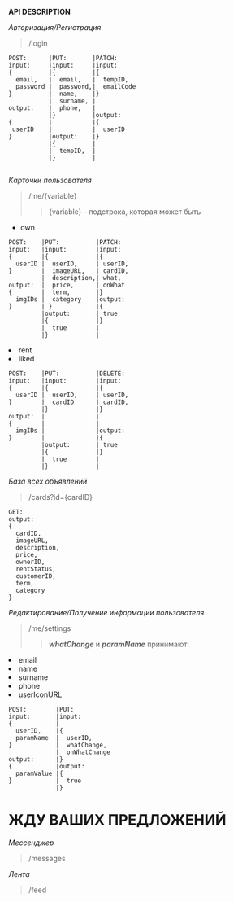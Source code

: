 **API DESCRIPTION**

*Авторизация/Регистрация*

>/login
```
POST:      |PUT:       |PATCH:     
input:     |input:     |input:
{          |{          |{
  email,   |  email,   |  tempID,
  password |  password,|  emailCode
}          |  name,    |}
           |  surname, |
output:    |  phone,   |
           |}          |output:
{          |           |{
 userID    |           |  userID
}          |output:    |}
           |{          |
           |  tempID,  |
           |}          |
           
```



*Карточки пользователя*

>/me/{variable}
>>{variable} - подстрока, которая может быть
- own
```
POST:    |PUT:          |PATCH:
input:   |input:        |input:
{        |{             |{
  userID |  userID,     | userID,
}        |  imageURL,   | cardID,
         |  description,| what,
output:  |  price,      | onWhat
{        |  term,       |}
  imgIDs |  category    |output:
}        | }            |{
         |output:       | true
         |{             |}
         |  true        |
         |}             |
```
<uw>
<li>rent</li>
<li>liked</li>
</uw>

```
POST:    |PUT:          |DELETE:
input:   |input:        |input:
{        |{             |{
  userID |  userID,     | userID,
}        |  cardID      | cardID,
         |}             |} 
output:  |              | 
{        |              |
  imgIDs |              |output:
}        |              |{
         |output:       | true
         |{             |}
         |  true        |
         |}             |
```
*База всех объявлений*
>/cards?id={cardID}
```
GET:
output:
{
  cardID,
  imageURL,
  description,
  price,
  ownerID,
  rentStatus,
  customerID,
  term,
  category
}
```
*Редактирование/Получение информации пользователя*
>/me/settings
>> ***whatChange*** и ***paramName*** принимают:
<uw>
  <li>email</li>
  <li>name</li>
  <li>surname</li>
  <li>phone</li>
  <li>userIconURL</li>
</uw>



```
POST:        |PUT:
input:       |input:
{            |
  userID,    |{
  paramName  |  userID,
}            |  whatChange,
             |  onWhatChange
output:      |}
{            |output:
  paramValue |{
}            |  true
             |}             
```
# ЖДУ ВАШИХ ПРЕДЛОЖЕНИЙ
*Мессенджер*

>/messages


*Лента*

>/feed
